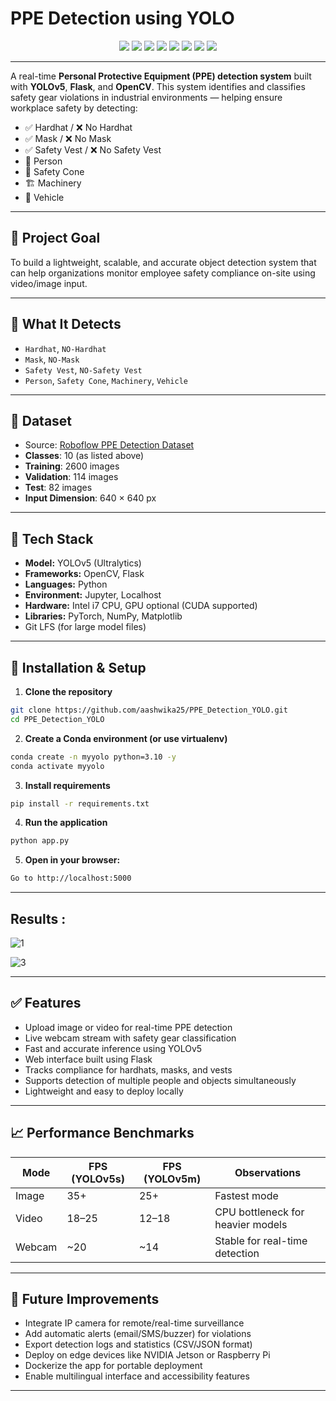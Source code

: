 # PPE Detection using YOLO 

<p align="center">
  <img src="https://img.shields.io/badge/YOLOv5-blue.svg?style=for-the-badge" />
  <img src="https://img.shields.io/badge/Computer%20Vision-purple.svg?style=for-the-badge" />
  <img src="https://img.shields.io/badge/Flask-black.svg?style=for-the-badge" />
  <img src="https://img.shields.io/badge/Object%20Detection-green.svg?style=for-the-badge" />
  <img src="https://img.shields.io/badge/PPE-orange.svg?style=for-the-badge" />
  <img src="https://img.shields.io/badge/Safety-red.svg?style=for-the-badge" />
  <img src="https://img.shields.io/badge/AI-grey.svg?style=for-the-badge" />
  <img src="https://img.shields.io/badge/Deep%20Learning-yellow.svg?style=for-the-badge" />
</p>

---
A real-time **Personal Protective Equipment (PPE) detection system** built with **YOLOv5**, **Flask**, and **OpenCV**. This system identifies and classifies safety gear violations in industrial environments — helping ensure workplace safety by detecting:

- ✅ Hardhat / ❌ No Hardhat  
- ✅ Mask / ❌ No Mask  
- ✅ Safety Vest / ❌ No Safety Vest  
- 👷 Person  
- 🚧 Safety Cone  
- 🏗 Machinery  
- 🚗 Vehicle

---

## 🎯 Project Goal

To build a lightweight, scalable, and accurate object detection system that can help organizations monitor employee safety compliance on-site using video/image input.

---

## 🧠 What It Detects

- `Hardhat`, `NO-Hardhat`  
- `Mask`, `NO-Mask`  
- `Safety Vest`, `NO-Safety Vest`  
- `Person`, `Safety Cone`, `Machinery`, `Vehicle`

---
## 📂 Dataset

- Source: [Roboflow PPE Detection Dataset](https://roboflow.com)
- **Classes**: 10 (as listed above)
- **Training**: 2600 images  
- **Validation**: 114 images  
- **Test**: 82 images  
- **Input Dimension**: 640 × 640 px

---

## 🧰 Tech Stack

- **Model:** YOLOv5 (Ultralytics)  
- **Frameworks:** OpenCV, Flask  
- **Languages:** Python  
- **Environment:** Jupyter, Localhost  
- **Hardware:** Intel i7 CPU, GPU optional (CUDA supported)  
- **Libraries:** PyTorch, NumPy, Matplotlib
- Git LFS (for large model files)

---


## 🚀 Installation & Setup

1. **Clone the repository**
```bash
git clone https://github.com/aashwika25/PPE_Detection_YOLO.git
cd PPE_Detection_YOLO
```
2. **Create a Conda environment (or use virtualenv)**
```bash
conda create -n myyolo python=3.10 -y
conda activate myyolo
```

3. **Install requirements**
```bash
pip install -r requirements.txt
```

4. **Run the application**
```bash
python app.py
```

5. **Open in your browser:**
```bash
Go to http://localhost:5000
```

---
## Results : 

![1](https://user-images.githubusercontent.com/103372852/233774695-ad3b800b-5d8e-4583-a395-e70ac86f2dda.PNG)

![3](https://user-images.githubusercontent.com/103372852/233774758-180186a2-8267-495b-8c04-0d43778299d2.PNG)

---
## ✅ Features

- Upload image or video for real-time PPE detection  
- Live webcam stream with safety gear classification  
- Fast and accurate inference using YOLOv5  
- Web interface built using Flask  
- Tracks compliance for hardhats, masks, and vests  
- Supports detection of multiple people and objects simultaneously  
- Lightweight and easy to deploy locally

---

## 📈 Performance Benchmarks

| Mode       | FPS (YOLOv5s) | FPS (YOLOv5m) | Observations                       |
|------------|----------------|----------------|------------------------------------|
| Image      | 35+           | 25+           | Fastest mode                       |
| Video      | 18–25         | 12–18         | CPU bottleneck for heavier models |
| Webcam     | ~20           | ~14           | Stable for real-time detection     |

---

## 🔮 Future Improvements

- Integrate IP camera for remote/real-time surveillance  
- Add automatic alerts (email/SMS/buzzer) for violations  
- Export detection logs and statistics (CSV/JSON format)  
- Deploy on edge devices like NVIDIA Jetson or Raspberry Pi  
- Dockerize the app for portable deployment  
- Enable multilingual interface and accessibility features

---




